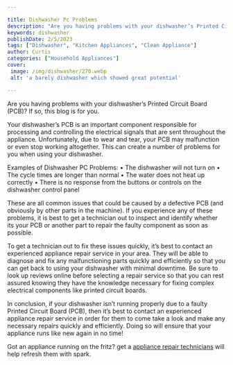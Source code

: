 ```yaml
---

title: Dishwasher Pc Problems
description: "Are you having problems with your dishwasher’s Printed Circuit Board (PCB)? If so, this blog is for you....you wont regret reading on"
keywords: dishwasher
publishDate: 2/5/2023
tags: ["Dishwasher", "Kitchen Appliances", "Clean Appliance"]
author: Curtis
categories: ["Household Appliances"]
cover: 
 image: /img/dishwasher/270.webp
 alt: 'a barely dishwasher which showed great potential'

---
```


Are you having problems with your dishwasher’s Printed Circuit Board (PCB)? If so, this blog is for you. 

Your dishwasher’s PCB is an important component responsible for processing and controlling the electrical signals that are sent throughout the appliance. Unfortunately, due to wear and tear, your PCB may malfunction or even stop working altogether. This can create a number of problems for you when using your dishwasher. 

Examples of Dishwasher PC Problems: 
• The dishwasher will not turn on 
• The cycle times are longer than normal 
• The water does not heat up correctly 
• There is no response from the buttons or controls on the dishwasher control panel 

 These are all common issues that could be caused by a defective PCB (and obviously by other parts in the machine). If you experience any of these problems, it is best to get a technician out to inspect and identify whether its your PCB or another part to repair the faulty component as soon as possible. 

 To get a technician out to fix these issues quickly, it’s best to contact an experienced appliance repair service in your area. They will be able to diagnose and fix any malfunctioning parts quickly and efficiently so that you can get back to using your dishwasher with minimal downtime. Be sure to look up reviews online before selecting a repair service so that you can rest assured knowing they have the knowledge necessary for fixing complex electrical components like printed circuit boards.

 In conclusion, if your dishwasher isn’t running properly due to a faulty Printed Circuit Board (PCB), then it’s best to contact an experienced appliance repair service in order for them to come take a look and make any necessary repairs quickly and efficiently. Doing so will ensure that your appliance runs like new again in no time!

Got an appliance running on the fritz? get a <a href="/pages/appliance-repair-technicians/">appliance repair technicians</a> will help refresh them with spark.